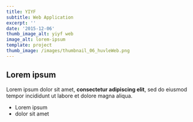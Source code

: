 ```yaml
---
title: YIYF
subtitle: Web Application
excerpt: ''
date: '2015-12-06'
thumb_image_alt: yiyf web
image_alt: lorem-ipsum
template: project
thumb_image: /images/thumbnail_06_huvleWeb.png
---
```

## Lorem ipsum

Lorem ipsum dolor sit amet, **consectetur adipiscing elit**, sed do eiusmod tempor incididunt ut labore et dolore magna aliqua.

- Lorem ipsum
- dolor sit amet